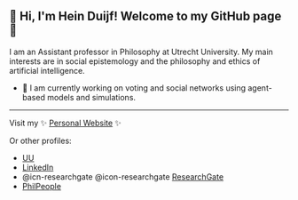 ## 👋 Hi, I'm Hein Duijf! Welcome to my GitHub page 🥳

I am an Assistant professor in Philosophy at Utrecht University. My main interests are in social epistemology and the philosophy and ethics of artificial intelligence. 

- 🚀 I am currently working on voting and social networks using agent-based models and simulations. 

---
Visit my ✨ [Personal Website](https://heinduijf.super.site/) ✨

Or other profiles:
- [UU](https://www.uu.nl/staff/hwaduijf)
- [LinkedIn](https://www.linkedin.com/in/hein-duijf-82969080)
- @icn-researchgate @icon-researchgate [ResearchGate](https://www.researchgate.net/profile/Hein-Duijf)
- [PhilPeople](https://philpeople.org/profiles/hein-duijf)

<!--
**HeinDuijf/HeinDuijf** is a ✨ _special_ ✨ repository because its `README.md` (this file) appears on your GitHub profile.

Here are some ideas to get you started:

- 🔭 I’m currently working on ...
- 🌱 I’m currently learning ...
- 👯 I’m looking to collaborate on ...
- 🤔 I’m looking for help with ...
- 💬 Ask me about ...
- 📫 How to reach me: ...
- 😄 Pronouns: ...
- ⚡ Fun fact: ...
-->
